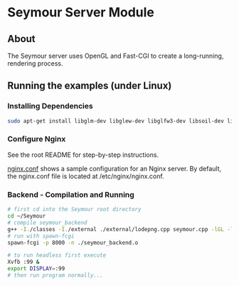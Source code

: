 # Seymour Server Module

## About

The Seymour server uses OpenGL and Fast-CGI to create a long-running, rendering process.

## Running the examples (under Linux)

### Installing Dependencies
```sh
sudo apt-get install libglm-dev libglew-dev libglfw3-dev libsoil-dev libjpeg-dev libfcgi-dev spawn-fcgi nginx xvfb g++ libassimp-dev openssl libssl-dev imagemagick
```

### Configure Nginx

See the root README for step-by-step instructions.

[nginx.conf](./nginx.conf) shows a sample configuration for an Nginx server. By default, the nginx.conf file is located at /etc/nginx/nginx.conf.

### Backend - Compilation and Running
```sh
# first cd into the Seymour root directory
cd ~/Seymour
# compile seymour_backend 
g++ -I./classes -I./external ./external/lodepng.cpp seymour.cpp -lGL -lGLEW -lglfw -lSOIL -lassimp -ljpeg -lfcgi++ -lfcgi -lssl -lcrypto -o seymour_backend.o
# run with spawn-fcgi
spawn-fcgi -p 8000 -n ./seymour_backend.o

# to run headless first execute
Xvfb :99 &
export DISPLAY=:99
# then run program normally...
```
